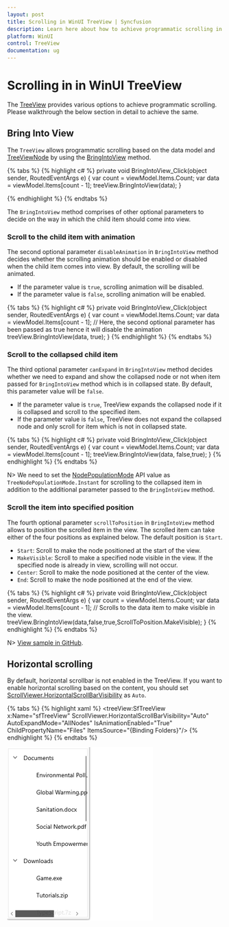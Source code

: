 ```yaml
---
layout: post
title: Scrolling in WinUI TreeView | Syncfusion
description: Learn here about how to achieve programmatic scrolling in Syncfusion WinUI TreeView and more details.
platform: WinUI
control: TreeView
documentation: ug
---
```


# Scrolling in in WinUI TreeView
The [TreeView](https://help.syncfusion.com/cr/winui/Syncfusion.UI.Xaml.TreeView.SfTreeView.html) provides various options to achieve programmatic scrolling. Please walkthrough the below section in detail to achieve the same.

## Bring Into View

The `TreeView` allows programmatic scrolling based on the data model and [TreeViewNode](https://help.syncfusion.com/cr/winui/Syncfusion.UI.Xaml.TreeView.Engine.TreeViewNode.html) by using the [BringIntoView](https://help.syncfusion.com/cr/winui/Syncfusion.UI.Xaml.TreeView.SfTreeView.html#Syncfusion_UI_Xaml_TreeView_SfTreeView_BringIntoView_Syncfusion_UI_Xaml_TreeView_Engine_TreeViewNode_System_Boolean_System_Boolean_Syncfusion_UI_Xaml_TreeView_ScrollToPosition_) method.

{% tabs %}
{% highlight c# %}
private void BringIntoView_Click(object sender, RoutedEventArgs e)
{
    var count = viewModel.Items.Count;
    var data = viewModel.Items[count - 1];
    treeView.BringIntoView(data);
}

{% endhighlight %}
{% endtabs %}

The `BringIntoView` method comprises of other optional parameters to decide on the way in which the child item should come into view. 

### Scroll to the child item with animation

The second optional parameter `disableAnimation` in `BringIntoView` method decides whether the scrolling animation should be enabled or disabled when the child item comes into view. By default, the scrolling will be animated.

* If the parameter value is `true`, scrolling animation will be disabled.
* If the parameter value is `false`, scrolling animation will be enabled.

{% tabs %}
{% highlight c# %}
private void BringIntoView_Click(object sender, RoutedEventArgs e)
{
    var count = viewModel.Items.Count;
    var data = viewModel.Items[count - 1];
    // Here, the second optional parameter has been passed as true hence it will disable the animation
    treeView.BringIntoView(data, true);
}
{% endhighlight %}
{% endtabs %}

### Scroll to the collapsed child item

 The third optional parameter `canExpand` in `BringIntoView` method decides whether we need to expand and show the collapsed node or not when item passed for `BringIntoView` method which is in collapsed state. By default, this parameter value will be `false`.
 
 * If the parameter value is `true`, TreeView expands the collapsed node if it is collapsed and scroll to the specified item.
 * If the parameter value is `false`, TreeView does not expand the collapsed node and only scroll for item which is not in collapsed state.

{% tabs %}
{% highlight c# %}
private void BringIntoView_Click(object sender, RoutedEventArgs e)
{
    var count = viewModel.Items.Count;
    var data = viewModel.Items[count - 1];
    treeView.BringIntoView(data, false,true);
}
{% endhighlight %}
{% endtabs %}

N> We need to set the [NodePopulationMode](https://help.syncfusion.com/cr/winui/Syncfusion.UI.Xaml.TreeView.SfTreeView.html#Syncfusion_UI_Xaml_TreeView_SfTreeView_NodePopulationMode) API value as `TreeNodePopulationMode.Instant` for scrolling to the collapsed item in addition to the additional parameter passed to the `BringIntoView` method.

### Scroll the item into specified position

The fourth optional parameter `scrollToPosition` in `BringIntoView` method allows to position the scrolled item in the view. The scrolled item can take either of the four positions as explained below. The default position is `Start`.

* `Start`: Scroll to make the node positioned at the start of the view.
* `MakeVisible`: Scroll to make a specified node visible in the view. If the specified node is already in view, scrolling will not occur.
* `Center`: Scroll to make the node positioned at the center of the view.
* `End`: Scroll to make the node positioned at the end of the view.

{% tabs %}
{% highlight c# %}
private void BringIntoView_Click(object sender, RoutedEventArgs e)
{
    var count = viewModel.Items.Count;
    var data = viewModel.Items[count - 1];
    // Scrolls to the data item to make visible in the view.
    treeView.BringIntoView(data,false,true,ScrollToPosition.MakeVisible);
}
{% endhighlight %}
{% endtabs %}

N> [View sample in GitHub](https://github.com/SyncfusionExamples/syncfusion-winui-treeview-examples/tree/main/Samples/Bring-into-View).

## Horizontal scrolling

By default, horizontal scrollbar is not enabled in the TreeView. If you want to enable horizontal scrolling based on the content, you should set [ScrollViewer.HorizontalScrollBarVisibility](https://docs.microsoft.com/en-us/windows/winui/api/microsoft.ui.xaml.controls.scrollviewer.horizontalscrollbarvisibility?view=winui-3.0-preview) as `Auto`. 

{% tabs %}
{% highlight xaml %}
<treeView:SfTreeView  
                x:Name="sfTreeView" 
                ScrollViewer.HorizontalScrollBarVisibility="Auto" 
                AutoExpandMode="AllNodes"
                IsAnimationEnabled="True" 
				ChildPropertyName="Files"
                ItemsSource="{Binding Folders}"/>
{% endhighlight %}
{% endtabs %}

![WinUI TreeView with horizontal scrolling enabled](Scrolling_images/Scrolling_image1.gif)

